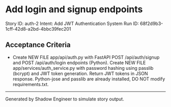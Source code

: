 # Add login and signup endpoints

Story ID: auth-2
Intent: Add JWT Authentication System
Run ID: 68f2d9b3-1cff-42d8-a2bd-4bbc39fec201

## Acceptance Criteria
- Create NEW FILE app/api/auth.py with FastAPI POST /api/auth/signup and POST /api/auth/login endpoints (Python). Create NEW FILE app/services/auth_service.py with password hashing using passlib (bcrypt) and JWT token generation. Return JWT tokens in JSON response. Python-jose and passlib are already installed, DO NOT modify requirements.txt.

---
Generated by Shadow Engineer to simulate story output.
